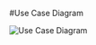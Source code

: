 #Use Case Diagram

![Use Case Diagram](https://github.com/Simvile/EduTech/assets/115091699/63d25e59-05b9-41a1-b437-67e00ea48f7c)


